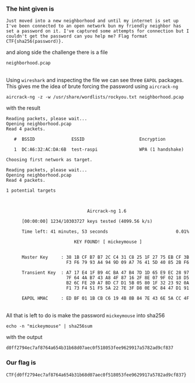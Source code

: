 ### The hint given is
```
Just moved into a new neighborhood and until my internet is set up I've been connected to an open network bun my friendly neighbor has set a password on it. I've captured some attempts for connection but I couldn't get the password can you help me? Flag format CTF{sha256(password)}.
```
and along side the challenge there is a file
```
neighborhood.pcap
```
\
Using `wireshark` and inspecting the file we can see three `EAPOL` packages. This gives me the idea of brute forcing the password using `aircrack-ng`
```
aircrack-ng -z -w /usr/share/wordlists/rockyou.txt neighborhood.pcap 
```
with the result
```
Reading packets, please wait...
Opening neighborhood.pcap
Read 4 packets.

   #  BSSID              ESSID                     Encryption

   1  DC:A6:32:AC:DA:6B  test-raspi                WPA (1 handshake)

Choosing first network as target.

Reading packets, please wait...
Opening neighborhood.pcap
Read 4 packets.

1 potential targets



                               Aircrack-ng 1.6 

      [00:00:00] 1234/10303727 keys tested (4099.56 k/s) 

      Time left: 41 minutes, 53 seconds                          0.01%

                          KEY FOUND! [ mickeymouse ]


      Master Key     : 38 1B CF B7 B7 2C C4 31 C8 25 1F 27 75 EB CF 3B 
                       F3 F6 79 93 A4 94 9D 09 A7 76 41 5D 40 85 2B F6 

      Transient Key  : A7 17 E4 1F B9 4C BA 47 B4 7D 1D 65 E9 EC 28 97 
                       7F 64 4A B7 43 A8 4F 87 16 2F 8E 07 9F 02 18 D5 
                       B2 6C FE 20 A7 BD C7 D1 5B 05 80 1F 32 23 92 0A 
                       F1 73 F4 51 F5 5A 22 7E 3F D8 0E 9C 84 47 D1 91 

      EAPOL HMAC     : ED BF 01 1B CB C6 19 4B 8B 84 7E 43 6E 5A CC 4F 
```
\
All that is left to do is make the password `mickeymouse` into sha256
```
echo -n "mickeymouse" | sha256sum
```
with the output
```
d0ff2794ec7af8764a654b31b68d07aec0f518053fee9629917a5782ad9cf837
```
### Our flag is
```
CTF{d0ff2794ec7af8764a654b31b68d07aec0f518053fee9629917a5782ad9cf837}
```
